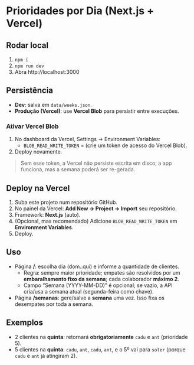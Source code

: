 # Prioridades por Dia (Next.js + Vercel)

## Rodar local
1. `npm i`
2. `npm run dev`
3. Abra http://localhost:3000

## Persistência
- **Dev**: salva em `data/weeks.json`.
- **Produção (Vercel)**: use **Vercel Blob** para persistir entre execuções.

### Ativar Vercel Blob
1. No dashboard da Vercel, Settings → Environment Variables:
   - `BLOB_READ_WRITE_TOKEN` = (crie um token de acesso do Vercel Blob).
2. Deploy novamente.

> Sem esse token, a Vercel não persiste escrita em disco; a app funciona, mas a semana poderá ser re-gerada.

## Deploy na Vercel
1. Suba este projeto num repositório GitHub.
2. No painel da Vercel: **Add New → Project → Import** seu repositório.
3. Framework: **Next.js** (auto).
4. (Opcional, mas recomendado) Adicione `BLOB_READ_WRITE_TOKEN` em **Environment Variables**.
5. Deploy.

## Uso
- Página **/**: escolha dia (dom..qui) e informe a quantidade de clientes. 
  - Regra: sempre maior prioridade; empates são resolvidos por um **embaralhamento fixo da semana**; cada colaborador **máximo 2**.
  - Campo “Semana (YYYY-MM-DD)” é opcional; se vazio, a API cria/usa a semana atual (segunda-feira como chave).
- Página **/semanas**: gere/salve a **semana** uma vez. Isso fixa os desempates por toda a semana.

## Exemplos
- 2 clientes na **quinta**: retornará **obrigatoriamente** `cadu` e `ant` (prioridade 5).
- 5 clientes na **quinta**: `cadu`, `ant`, `cadu`, `ant`, e o 5º vai para `soler` (porque `cadu` e `ant` já atingiram 2).
